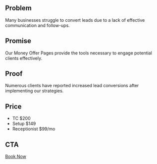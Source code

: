 ## Problem
Many businesses struggle to convert leads due to a lack of effective communication and follow-ups.

## Promise
Our Money Offer Pages provide the tools necessary to engage potential clients effectively.

## Proof
Numerous clients have reported increased lead conversions after implementing our strategies.

## Price
- TC $200
- Setup $149
- Receptionist $99/mo

## CTA
[Book Now]({TC_LINK})
